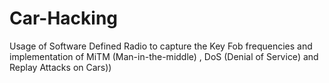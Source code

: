 # Car-Hacking
Usage of Software Defined Radio to capture the Key Fob frequencies and implementation of MiTM (Man-in-the-middle) , DoS (Denial of Service) and Replay Attacks on Cars))
